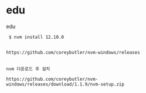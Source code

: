 # edu
edu

     $ nvm install 12.10.0


    https://github.com/coreybutler/nvm-windows/releases


    nvm 다운로드 후 설치

    https://github.com/coreybutler/nvm-windows/releases/download/1.1.9/nvm-setup.zip
